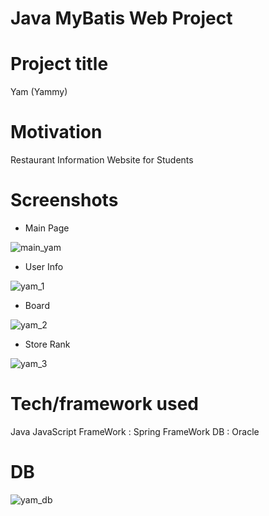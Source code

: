 # Java MyBatis Web Project 

# Project title
Yam (Yammy)

# Motivation
Restaurant Information Website for Students

# Screenshots

* Main Page

![main_yam](https://user-images.githubusercontent.com/72369991/95701589-f4f75b80-0c84-11eb-9e92-1980a861773c.png)

* User Info

![yam_1](https://user-images.githubusercontent.com/72369991/95701694-3daf1480-0c85-11eb-8ad1-4d7ef17a7302.png)

* Board

![yam_2](https://user-images.githubusercontent.com/72369991/95701750-66370e80-0c85-11eb-85c0-01c66acae89a.png)

* Store Rank

![yam_3](https://user-images.githubusercontent.com/72369991/95701796-7c44cf00-0c85-11eb-9d2f-8bffad42bcd9.png)

# Tech/framework used
Java
JavaScript 
FrameWork : Spring
FrameWork DB : Oracle

# DB 

![yam_db](https://user-images.githubusercontent.com/72369991/95701674-2bcd7180-0c85-11eb-90fd-80e022b5cd1d.png)


